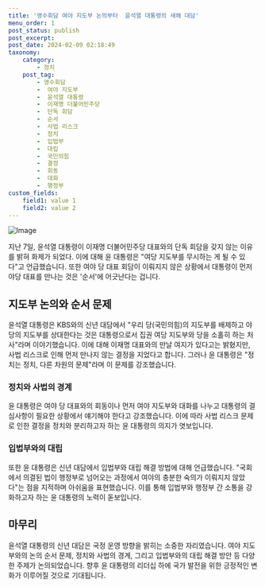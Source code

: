 ```yaml
---
title: '영수회담 여야 지도부 논의부터  윤석열 대통령의 새해 대담'
menu_order: 1
post_status: publish
post_excerpt: 
post_date: 2024-02-09 02:18:49
taxonomy:
    category:
        - 정치
    post_tag:
        - 영수회담
        -  여야 지도부
        -  윤석열 대통령
        -  이재명 더불어민주당
        -  단독 회담
        -  순서
        -  사법 리스크
        -  정치
        -  입법부
        -  대립
        -  국민의힘
        -  결정
        -  회동
        -  대화
        -  행정부
custom_fields:
    field1: value 1
    field2: value 2
---
```


![Image](https://imgnews.pstatic.net/image/586/2024/02/07/0000072569_001_20240207224601620.jpg?type=w647)

지난 7일, 윤석열 대통령이 이재명 더불어민주당 대표와의 단독 회담을 갖지 않는 이유를 밝혀 화제가 되었다. 이에 대해 윤 대통령은 "여당 지도부를 무시하는 게 될 수 있다"고 언급했습니다. 또한 여야 당 대표 회담이 이뤄지지 않은 상황에서 대통령이 먼저 야당 대표를 만나는 것은 '순서'에 어긋난다는 겁니다. 
## 지도부 논의와 순서 문제
윤석열 대통령은 KBS와의 신년 대담에서 "우리 당(국민의힘)의 지도부를 배제하고 야당의 지도부를 상대한다는 것은 대통령으로서 집권 여당 지도부와 당을 소홀히 하는 처사"라며 이야기했습니다. 이에 대해 이재명 대표와의 만날 여지가 있다고는 밝혔지만, 사법 리스크로 인해 먼저 만나지 않는 결정을 지었다고 합니다. 그러나 윤 대통령은 "정치는 정치, 다른 차원의 문제"라며 이 문제를 강조했습니다.
### 정치와 사법의 경계
윤 대통령은 여야 당 대표와의 회동이나 먼저 여야 지도부와 대화를 나누고 대통령의 결심사항이 필요한 상황에서 얘기해야 한다고 강조했습니다. 이에 따라 사법 리스크 문제로 인한 결정을 정치와 분리하고자 하는 윤 대통령의 의지가 엿보입니다.
### 입법부와의 대립
또한 윤 대통령은 신년 대담에서 입법부와 대립 해결 방법에 대해 언급했습니다. "국회에서 의결된 법이 행정부로 넘어오는 과정에서 여야의 충분한 숙의가 이뤄지지 않았다"는 점을 지적하며 아쉬움을 표현했습니다. 이를 통해 입법부와 행정부 간 소통을 강화하고자 하는 윤 대통령의 노력이 돋보입니다.
## 마무리
윤석열 대통령의 신년 대담은 국정 운영 방향을 밝히는 소중한 자리였습니다. 여야 지도부와의 논의 순서 문제, 정치와 사법의 경계, 그리고 입법부와의 대립 해결 방안 등 다양한 주제가 논의되었습니다. 향후 윤 대통령의 리더십 하에 국가 발전을 위한 긍정적인 변화가 이루어질 것으로 기대됩니다.
